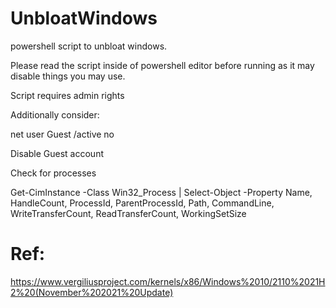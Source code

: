 # UnbloatWindows
powershell script to unbloat windows.

Please read the script inside of powershell editor before running as it may disable things you may use.

Script requires admin rights


Additionally consider:

net user Guest /active no  

Disable Guest account


Check for processes

Get-CimInstance -Class Win32_Process | Select-Object -Property Name, HandleCount, ProcessId, ParentProcessId, Path, CommandLine, WriteTransferCount, ReadTransferCount, WorkingSetSize


# Ref: 

https://www.vergiliusproject.com/kernels/x86/Windows%2010/2110%2021H2%20(November%202021%20Update)
